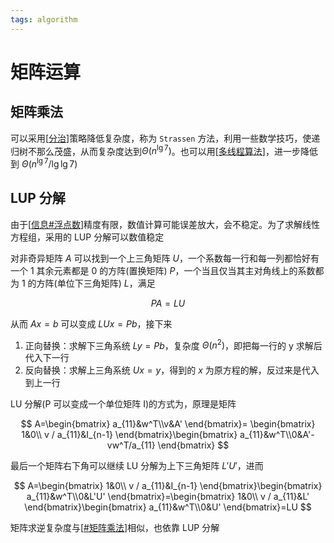 ```yaml
---
tags: algorithm
---
```


# 矩阵运算

## 矩阵乘法

可以采用[[分治]]策略降低复杂度，称为 `Strassen` 方法，利用一些数学技巧，使递归树不那么茂盛，从而复杂度达到$\Theta(n^{\lg7})$。也可以用[[多线程算法]]，进一步降低到 $\Theta(n^{\lg7}/\lg\lg 7)$

## LUP 分解

由于[[信息#浮点数]]精度有限，数值计算可能误差放大，会不稳定。为了求解线性方程组，采用的 LUP 分解可以数值稳定

对非奇异矩阵 $A$ 可以找到一个上三角矩阵 $U$，一个系数每一行和每一列都恰好有一个 1 其余元素都是 0 的方阵(置换矩阵) $P$，一个当且仅当其主对角线上的系数都为 1 的方阵(单位下三角矩阵) $L$，满足

$$
PA = LU
$$

从而 $Ax=b$ 可以变成 $LUx=Pb$，接下来

1. 正向替换：求解下三角系统 $Ly=Pb$，复杂度 $\Theta(n^2)$，即把每一行的 y 求解后代入下一行
2. 反向替换：求解上三角系统 $Ux=y$，得到的 $x$ 为原方程的解，反过来是代入到上一行

LU 分解(P 可以变成一个单位矩阵 I)的方式为，原理是矩阵

$$
A=\begin{bmatrix}
    a_{11}&w^T\\v&A'
\end{bmatrix}= \begin{bmatrix}
    1&0\\ v / a_{11}&I_{n-1}
\end{bmatrix}\begin{bmatrix}
    a_{11}&w^T\\0&A'-vw^T/a_{11}
\end{bmatrix}
$$

最后一个矩阵右下角可以继续 LU 分解为上下三角矩阵 $L'U'$，进而

$$
A=\begin{bmatrix}
    1&0\\ v / a_{11}&I_{n-1}
\end{bmatrix}\begin{bmatrix}
    a_{11}&w^T\\0&L'U'
\end{bmatrix}=\begin{bmatrix}
    1&0\\ v / a_{11}&L'
\end{bmatrix}\begin{bmatrix}
    a_{11}&w^T\\0&U'
\end{bmatrix}=LU
$$

矩阵求逆复杂度与[[#矩阵乘法]]相似，也依靠 LUP 分解

[//begin]: # "Autogenerated link references for markdown compatibility"
[分治]: ../分治.md "分治"
[多线程算法]: 多线程算法.md "多线程算法"
[信息#浮点数]: ../../csapp/程序的结构/信息.md "信息的表示与处理"
[#矩阵乘法]: 矩阵运算.md "矩阵运算"
[//end]: # "Autogenerated link references"
